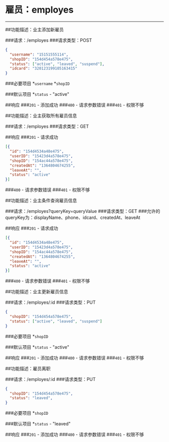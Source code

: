 # 雇员：employes
***
##功能描述：业主添加新雇员

###请求：/employes
###请求类型：POST

```json
{
  "username": "15151555114",
  "shopID": "154d454a578e475",
  "status": ["active", "leaved", "suspend"],
  "idcard": "320123199105163415"
}
```
###必要项目
*`username`
*`shopID`

###默认项目
*`status` - "active"

##响应
###`201` - 添加成功
###`400` - 请求参数错误
###`401` - 权限不够


##功能描述：业主获取所有雇员信息

###请求：/employes
###请求类型：GET

##响应
###`201` - 请求成功
```json
[{
  "id": "154d4534a48e475",
  "userID": "15423d4a578e475",
  "shopID": "154ac44a578e475",
  "createdAt": "1364804674255",
  "leaveAt": "",
  "status": "active"
}]
```
###`400` - 请求参数错误
###`401` - 权限不够


##功能描述：业主条件查询雇员信息

###请求：/employes?queryKey=queryValue
###请求类型：GET
###允许的queryKey为：displayName、phone、idcard、createdAt、leaveAt

##响应
###`201` - 请求成功
```json
[{
  "id": "154d4534a48e475",
  "userID": "15423d4a578e475",
  "shopID": "154ac44a578e475",
  "createdAt": "1364804674255",
  "leaveAt": "",
  "status": "active"
}]
```
###`400` - 请求参数错误
###`401` - 权限不够


##功能描述：业主更新雇员信息

###请求：/employes/:id
###请求类型：PUT

```json
{
  "shopID": "154d454a578e475",
  "status": ["active", "leaved", "suspend"]
}
```
###必要项目
*`shopID`

###默认项目
*`status` - "active"

##响应
###`201` - 添加成功
###`400` - 请求参数错误
###`401` - 权限不够


##功能描述：雇员离职

###请求：/employes/:id
###请求类型：PUT

```json
{
  "shopID": "154d454a578e475",
  "status": "leaved",
}
```
###必要项目
*`shopID`

###默认项目
*`status` - "leaved"

##响应
###`201` - 添加成功
###`400` - 请求参数错误
###`401` - 权限不够
